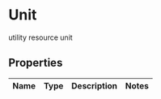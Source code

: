 

# Unit

utility resource unit

## Properties

| Name | Type | Description | Notes |
|------------ | ------------- | ------------- | -------------|



